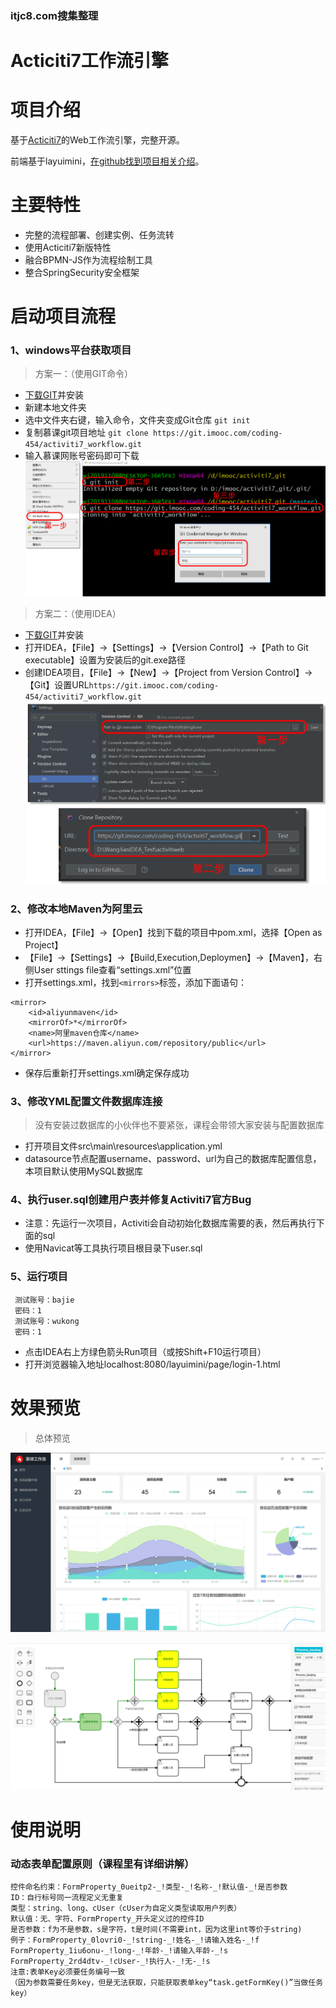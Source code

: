 ### itjc8.com搜集整理
Acticiti7工作流引擎
===============
# 项目介绍
基于[Acticiti7](https://github.com/Activiti/Activiti)的Web工作流引擎，完整开源。

前端基于layuimini，[在github找到项目相关介绍](https://github.com/zhongshaofa/layuimini/releases)。

# 主要特性
* 完整的流程部署、创建实例、任务流转
* 使用Acticiti7新版特性
* 融合BPMN-JS作为流程绘制工具
* 整合SpringSecurity安全框架
 
# 启动项目流程

### 1、windows平台获取项目
 > 方案一：（使用GIT命令）

 * [下载GIT](https://git-scm.com/downloads)并安装
 * 新建本地文件夹
 * 选中文件夹右键，输入命令，文件夹变成Git仓库 `git init`
 * 复制慕课git项目地址 `git clone https://git.imooc.com/coding-454/activiti7_workflow.git`
 * 输入慕课网账号密码即可下载
![Image text](./src/main/resources/static/git_show/0003.png)



 > 方案二：（使用IDEA）

 * [下载GIT](https://git-scm.com/downloads)并安装
 * 打开IDEA，【File】->【Settings】->【Version Control】->【Path to Git executable】设置为安装后的git.exe路径
 * 创建IDEA项目，【File】->【New】->【Project from Version Control】->【Git】设置URL`https://git.imooc.com/coding-454/activiti7_workflow.git`
 ![Image text](./src/main/resources/static/git_show/0004.png)




### 2、修改本地Maven为阿里云
 * 打开IDEA，【File】->【Open】找到下载的项目中pom.xml，选择【Open as Project】
 * 【File】->【Settings】->【Build,Execution,Deploymen】->【Maven】，右侧User sttings file查看“settings.xml”位置
 * 打开settings.xml，找到`<mirrors>`标签，添加下面语句：
 
 ```
 <mirror>
     <id>aliyunmaven</id>
     <mirrorOf>*</mirrorOf>
     <name>阿里maven仓库</name>
     <url>https://maven.aliyun.com/repository/public</url>
 </mirror>
 ```
 * 保存后重新打开settings.xml确定保存成功

### 3、修改YML配置文件数据库连接
> 没有安装过数据库的小伙伴也不要紧张，课程会带领大家安装与配置数据库

 * 打开项目文件src\main\resources\application.yml
 * datasource节点配置username、password、url为自己的数据库配置信息，本项目默认使用MySQL数据库

### 4、执行user.sql创建用户表并修复Activiti7官方Bug
 * 注意：先运行一次项目，Activiti会自动初始化数据库需要的表，然后再执行下面的sql
 * 使用Navicat等工具执行项目根目录下user.sql


### 5、运行项目
>
     测试账号：bajie
     密码：1
     测试账号：wukong
     密码：1

* 点击IDEA右上方绿色箭头Run项目（或按Shift+F10运行项目）
* 打开浏览器输入地址localhost:8080/layuimini/page/login-1.html

# 效果预览
> 总体预览

![Image text](./src/main/resources/static/git_show/0001.jpg)

![Image text](./src/main/resources/static/git_show/0002.gif)

# 使用说明
### 动态表单配置原则（课程里有详细讲解）
>
    控件命名约束：FormProperty_0ueitp2-_!类型-_!名称-_!默认值-_!是否参数
    ID：自行标号同一流程定义无重复
    类型：string、long、cUser（cUser为自定义类型读取用户列表）
    默认值：无、字符、FormProperty_开头定义过的控件ID
    是否参数：f为不是参数，s是字符，t是时间(不需要int，因为这里int等价于string)
    例子：FormProperty_0lovri0-_!string-_!姓名-_!请输入姓名-_!f
    FormProperty_1iu6onu-_!long-_!年龄-_!请输入年龄-_!s
    FormProperty_2rd4dtv-_!cUser-_!执行人-_!无-_!s
    注意:表单Key必须要任务编号一致
    （因为参数需要任务key，但是无法获取，只能获取表单key“task.getFormKey()”当做任务key）






